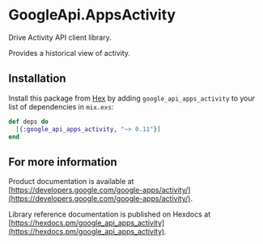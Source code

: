 # GoogleApi.AppsActivity

Drive Activity API client library.

Provides a historical view of activity.

## Installation

Install this package from [Hex](https://hex.pm) by adding
`google_api_apps_activity` to your list of dependencies in `mix.exs`:

```elixir
def deps do
  [{:google_api_apps_activity, "~> 0.11"}]
end
```

## For more information

Product documentation is available at [https://developers.google.com/google-apps/activity/](https://developers.google.com/google-apps/activity/).

Library reference documentation is published on Hexdocs at
[https://hexdocs.pm/google_api_apps_activity](https://hexdocs.pm/google_api_apps_activity).
